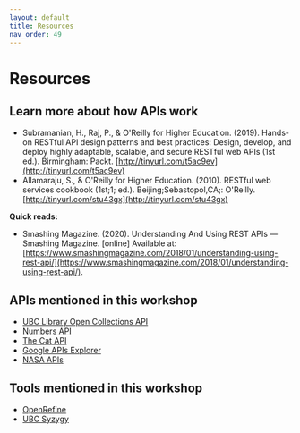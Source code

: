 ```yaml
---
layout: default
title: Resources
nav_order: 49
---
```

# Resources

## Learn more about how APIs work

* Subramanian, H., Raj, P., & O'Reilly for Higher Education. (2019). Hands-on RESTful API design patterns and best practices: Design, develop, and deploy highly adaptable, scalable, and secure RESTful web APIs (1st ed.). Birmingham: Packt. [http://tinyurl.com/t5ac9ev](http://tinyurl.com/t5ac9ev)
* Allamaraju, S., & O'Reilly for Higher Education. (2010). RESTful web services cookbook (1st;1; ed.). Beijing;Sebastopol,CA;: O'Reilly. [http://tinyurl.com/stu43gx](http://tinyurl.com/stu43gx)

__Quick reads:__
* Smashing Magazine. (2020). Understanding And Using REST APIs — Smashing Magazine. [online] Available at: [https://www.smashingmagazine.com/2018/01/understanding-using-rest-api/](https://www.smashingmagazine.com/2018/01/understanding-using-rest-api/).

## APIs mentioned in this workshop

* [UBC Library Open Collections API](https://open.library.ubc.ca/docs)
* [Numbers API](http://numbersapi.com)
* [The Cat API](https://thecatapi.com/)
* [Google APIs Explorer](https://developers.google.com/apis-explorer)
* [NASA APIs](https://api.nasa.gov/)

## Tools mentioned in this workshop

* [OpenRefine](https://openrefine.org/)
* [UBC Syzygy](https://ubc.syzygy.ca/)
